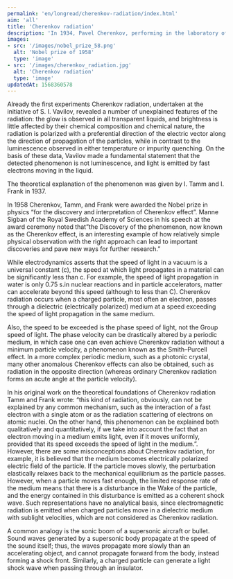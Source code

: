 ```yaml
---
permalink: 'en/longread/cherenkov-radiation/index.html'
aim: 'all'
title: 'Cherenkov radiation'
description: 'In 1934, Pavel Cherenkov, performing in the laboratory of S. I. Vavilov studies of luminescence of liquids under...'lead: 'In 1934, Pavel Cherenkov, performing in the laboratory Of S. I. Vavilov studies of luminescence of liquids under the influence of gamma radiation, found a weak blue radiation of unknown nature. Later it was found that this glow is caused by electrons moving at speeds greater than the phase velocity of light in the medium. Fast electrons are knocked out of the electron shells of the atoms of the medium by gamma radiation.'
images:
- src: '/images/nobel_prize_58.png'
  alt: 'Nobel prize of 1958'
  type: 'image'
- src: '/images/cherenkov_radiation.jpg'
  alt: 'Cherenkov radiation'
  type: 'image'
updatedAt: 1568360578
---
```

Already the first experiments Cherenkov radiation, undertaken at the initiative of S. I. Vavilov, revealed a number of unexplained features of the radiation: the glow is observed in all transparent liquids, and brightness is little affected by their chemical composition and chemical nature, the radiation is polarized with a preferential direction of the electric vector along the direction of propagation of the particles, while in contrast to the luminescence observed in either temperature or impurity quenching. On the basis of these data, Vavilov made a fundamental statement that the detected phenomenon is not luminescence, and light is emitted by fast electrons moving in the liquid.

The theoretical explanation of the phenomenon was given by I. Tamm and I. Frank in 1937.

In 1958 Cherenkov, Tamm, and Frank were awarded the Nobel prize in physics “for the discovery and interpretation of Cherenkov effect”. Manne Sigban of the Royal Swedish Academy of Sciences in his speech at the award ceremony noted that”the Discovery of the phenomenon, now known as the Cherenkov effect, is an interesting example of how relatively simple physical observation with the right approach can lead to important discoveries and pave new ways for further research.”

While electrodynamics asserts that the speed of light in a vacuum is a universal constant (c), the speed at which light propagates in a material can be significantly less than c. For example, the speed of light propagation in water is only 0.75 s.in nuclear reactions and in particle accelerators, matter can accelerate beyond this speed (although to less than C). Cherenkov radiation occurs when a charged particle, most often an electron, passes through a dielectric (electrically polarized) medium at a speed exceeding the speed of light propagation in the same medium.

Also, the speed to be exceeded is the phase speed of light, not the Group speed of light. The phase velocity can be drastically altered by a periodic medium, in which case one can even achieve Cherenkov radiation without a minimum particle velocity, a phenomenon known as the Smith–Purcell effect. In a more complex periodic medium, such as a photonic crystal, many other anomalous Cherenkov effects can also be obtained, such as radiation in the opposite direction (whereas ordinary Cherenkov radiation forms an acute angle at the particle velocity).

In his original work on the theoretical foundations of Cherenkov radiation Tamm and Frank wrote: “this kind of radiation, obviously, can not be explained by any common mechanism, such as the interaction of a fast electron with a single atom or as the radiation scattering of electrons on atomic nuclei. On the other hand, this phenomenon can be explained both qualitatively and quantitatively, if we take into account the fact that an electron moving in a medium emits light, even if it moves uniformly, provided that its speed exceeds the speed of light in the medium.”. However, there are some misconceptions about Cherenkov radiation, for example, it is believed that the medium becomes electrically polarized electric field of the particle. If the particle moves slowly, the perturbation elastically relaxes back to the mechanical equilibrium as the particle passes. However, when a particle moves fast enough, the limited response rate of the medium means that there is a disturbance in the Wake of the particle, and the energy contained in this disturbance is emitted as a coherent shock wave. Such representations have no analytical basis, since electromagnetic radiation is emitted when charged particles move in a dielectric medium with sublight velocities, which are not considered as Cherenkov radiation.

A common analogy is the sonic boom of a supersonic aircraft or bullet. Sound waves generated by a supersonic body propagate at the speed of the sound itself; thus, the waves propagate more slowly than an accelerating object, and cannot propagate forward from the body, instead forming a shock front. Similarly, a charged particle can generate a light shock wave when passing through an insulator.
